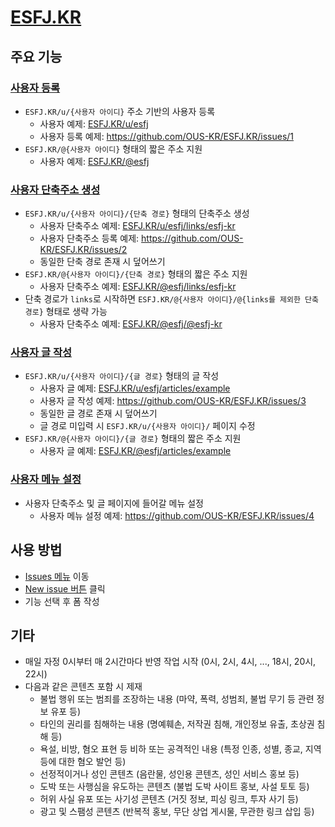 # [ESFJ.KR](https://esfj.kr)

## 주요 기능

### [사용자 등록](https://github.com/OUS-KR/ESFJ.KR/issues/new?template=01-user-register-by-issue.yml)

- `ESFJ.KR/u/{사용자 아이디}` 주소 기반의 사용자 등록
  - 사용자 예제: [ESFJ.KR/u/esfj](https://esfj.kr/u/esfj)
  - 사용자 등록 예제: https://github.com/OUS-KR/ESFJ.KR/issues/1
- `ESFJ.KR/@{사용자 아이디}` 형태의 짧은 주소 지원
  - 사용자 예제: [ESFJ.KR/@esfj](https://esfj.kr/@esfj)

### [사용자 단축주소 생성](https://github.com/OUS-KR/ESFJ.KR/issues/new?template=02-user-short-url-register-by-issue.yml)

- `ESFJ.KR/u/{사용자 아이디}/{단축 경로}` 형태의 단축주소 생성
  - 사용자 단축주소 예제: [ESFJ.KR/u/esfj/links/esfj-kr](https://esfj.kr/u/esfj/links/esfj-kr)
  - 사용자 단축주소 등록 예제: https://github.com/OUS-KR/ESFJ.KR/issues/2
  - 동일한 단축 경로 존재 시 덮어쓰기
- `ESFJ.KR/@{사용자 아이디}/{단축 경로}` 형태의 짧은 주소 지원
  - 사용자 단축주소 예제: [ESFJ.KR/@esfj/links/esfj-kr](https://esfj.kr/@esfj/links/esfj-kr)
- 단축 경로가 `links`로 시작하면 `ESFJ.KR/@{사용자 아이디}/@{links를 제외한 단축 경로}` 형태로 생략 가능
  - 사용자 단축주소 예제: [ESFJ.KR/@esfj/@esfj-kr](https://esfj.kr/@esfj/@esfj-kr)

### [사용자 글 작성](https://github.com/OUS-KR/ESFJ.KR/issues/new?template=03-user-article-writing-by-issue.yml)

- `ESFJ.KR/u/{사용자 아이디}/{글 경로}` 형태의 글 작성
  - 사용자 글 예제: [ESFJ.KR/u/esfj/articles/example](https://esfj.kr/u/esfj/articles/example)
  - 사용자 글 작성 예제: https://github.com/OUS-KR/ESFJ.KR/issues/3
  - 동일한 글 경로 존재 시 덮어쓰기
  - 글 경로 미입력 시 `ESFJ.KR/u/{사용자 아이디}/` 페이지 수정
- `ESFJ.KR/@{사용자 아이디}/{글 경로}` 형태의 짧은 주소 지원
  - 사용자 글 예제: [ESFJ.KR/@esfj/articles/example](https://esfj.kr/@esfj/articles/example)
 
### [사용자 메뉴 설정](https://github.com/OUS-KR/ESFJ.KR/issues/new?template=04-user-menu-setting-by-issue.yml)

- 사용자 단축주소 및 글 페이지에 들어갈 메뉴 설정
  - 사용자 메뉴 설정 예제: https://github.com/OUS-KR/ESFJ.KR/issues/4

## 사용 방법

- [Issues 메뉴](https://github.com/OUS-KR/ESFJ.KR/issues) 이동
- [New issue 버튼](https://github.com/OUS-KR/ESFJ.KR/issues/new/choose) 클릭
- 기능 선택 후 폼 작성

## 기타

- 매일 자정 0시부터 매 2시간마다 반영 작업 시작 (0시, 2시, 4시, ..., 18시, 20시, 22시)
- 다음과 같은 콘텐츠 포함 시 제재
  - 불법 행위 또는 범죄를 조장하는 내용 (마약, 폭력, 성범죄, 불법 무기 등 관련 정보 유포 등)
  - 타인의 권리를 침해하는 내용 (명예훼손, 저작권 침해, 개인정보 유출, 초상권 침해 등)
  - 욕설, 비방, 혐오 표현 등 비하 또는 공격적인 내용 (특정 인종, 성별, 종교, 지역 등에 대한 혐오 발언 등)
  - 선정적이거나 성인 콘텐츠 (음란물, 성인용 콘텐츠, 성인 서비스 홍보 등)
  - 도박 또는 사행심을 유도하는 콘텐츠 (불법 도박 사이트 홍보, 사설 토토 등)
  - 허위 사실 유포 또는 사기성 콘텐츠 (거짓 정보, 피싱 링크, 투자 사기 등)
  - 광고 및 스팸성 콘텐츠 (반복적 홍보, 무단 상업 게시물, 무관한 링크 삽입 등)

